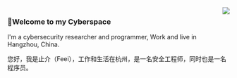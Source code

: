 <img align="right" src="https://github-readme-stats.vercel.app/api?username=FeeiCN" />

### 🍻Welcome to my Cyberspace

I'm a cybersecurity researcher and programmer, Work and live in Hangzhou, China.

您好，我是止介（Feei），工作和生活在杭州，是一名安全工程师，同时也是一名程序员。
